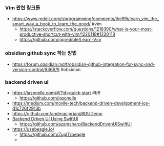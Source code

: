 ### Vim 관련 링크들
- https://www.reddit.com/r/programming/comments/ihe99i/learn_vim_the_smart_way_a_book_to_learn_the_good/ #vim 
	- https://stackoverflow.com/questions/1218390/what-is-your-most-productive-shortcut-with-vim/1220118#1220118
	- https://github.com/iggredible/Learn-Vim 
### obsidian github sync 하는 방법
- https://forum.obsidian.md/t/obsidian-github-integration-for-sync-and-version-control/6369/9  #obsidian  

### backend driven ui
- https://jasonelle.com/#/?id=quick-start #bff 
	- https://github.com/jasonelle
- https://medium.com/movile-tech/backend-driven-development-ios-d1c726f2913b
- https://github.com/andreacipriani/BDUDemo
- [Backend Driven UI Using SwiftUI](https://www.youtube.com/watch?v=uq6KBsDt8tI)
	- https://github.com/azamsharp/BackendDrivenUISwiftUI
- https://usebeagle.io/
	- https://github.com/ZupIT/beagle
	- 
	
	